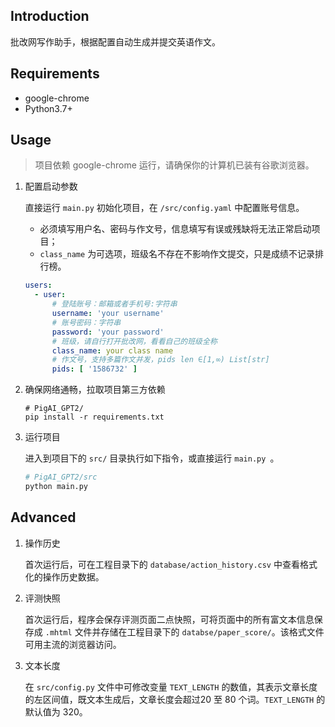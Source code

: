 ## Introduction

批改网写作助手，根据配置自动生成并提交英语作文。

## Requirements

- google-chrome
- Python3.7+

## Usage

> 项目依赖 google-chrome 运行，请确保你的计算机已装有谷歌浏览器。

1. 配置启动参数

    直接运行 `main.py` 初始化项目，在 `/src/config.yaml` 中配置账号信息。

    - 必须填写用户名、密码与作文号，信息填写有误或残缺将无法正常启动项目；
    - `class_name` 为可选项，班级名不存在不影响作文提交，只是成绩不记录排行榜。

    ```yaml
    users:
      - user:
          # 登陆账号：邮箱或者手机号:字符串
          username: 'your username'
          # 账号密码：字符串
          password: 'your password'
          # 班级，请自行打开批改网，看看自己的班级全称
          class_name: your class name
          # 作文号，支持多篇作文并发，pids len ∈[1,∞) List[str]
          pids: [ '1586732' ]
    ```

2. 确保网络通畅，拉取项目第三方依赖

    ```shell
    # PigAI_GPT2/
    pip install -r requirements.txt
    ```

3. 运行项目

    进入到项目下的 `src/` 目录执行如下指令，或直接运行 `main.py `。

    ```bash
    # PigAI_GPT2/src
    python main.py
    ```

## Advanced

1. 操作历史

   首次运行后，可在工程目录下的 `database/action_history.csv` 中查看格式化的操作历史数据。

2. 评测快照

   首次运行后，程序会保存评测页面二点快照，可将页面中的所有富文本信息保存成 `.mhtml` 文件并存储在工程目录下的 `databse/paper_score/`。该格式文件可用主流的浏览器访问。

3. 文本长度

   在 `src/config.py` 文件中可修改变量 `TEXT_LENGTH` 的数值，其表示文章长度的左区间值，既文本生成后，文章长度会超过20 至 80 个词。`TEXT_LENGTH` 的默认值为 320。

